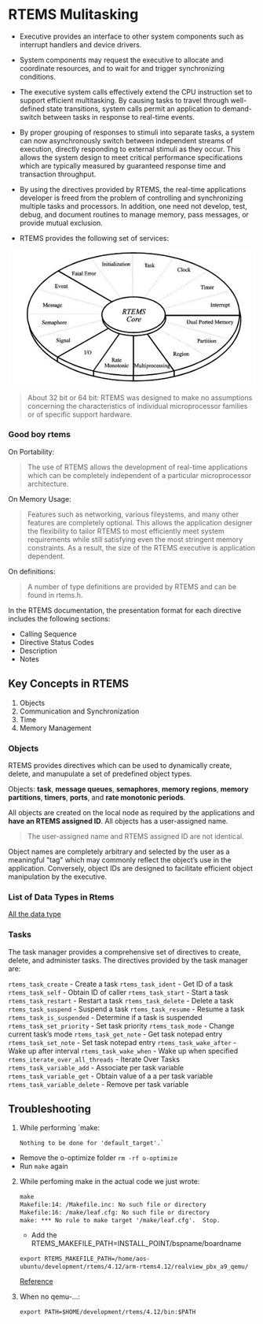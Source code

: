 # RTEMS Mulitasking

* Executive provides an interface to other system components such as interrupt
  handlers and device drivers. 

* System components may request the executive to allocate and coordinate
resources, and to wait for and trigger synchronizing conditions. 

* The executive system calls effectively extend the CPU instruction set to
  support efficient multitasking. By causing tasks to travel through
  well-defined state transitions, system calls permit an application to
  demand-switch between tasks in response to real-time events.

* By proper grouping of responses to stimuli into separate tasks, a system can
  now asynchronously switch between independent streams of execution, directly
  responding to external stimuli as they occur. This allows the system design
  to meet critical performance specifications which are typically measured by
  guaranteed response time and transaction throughput.

* By using the directives provided by RTEMS, the real-time applications
  developer is freed from the problem of controlling and synchronizing multiple
  tasks and processors. In addition, one need not develop, test, debug, and
  document routines to manage memory, pass messages, or provide mutual
  exclusion. 

* RTEMS provides the following set of services:

![Image](files/images/rtemsservices.jpg)

> About 32 bit or 64 bit:
> RTEMS was designed to make no assumptions concerning the characteristics of
> individual microprocessor families or of specific support hardware. 

### Good boy rtems

On Portability:
> The use of RTEMS allows the development of real-time applications which can
> be completely independent of a particular microprocessor architecture.

On Memory Usage:
> Features such as networking, various fileystems, and many other features are
> completely optional. This allows the application designer the flexibility to
> tailor RTEMS to most efficiently meet system requirements while still
> satisfying even the most stringent memory constraints. As a result, the size
> of the RTEMS executive is application dependent.

On definitions:
> A number of type definitions are provided by RTEMS and can be found in
> rtems.h.

In the RTEMS documentation, the presentation format for each directive includes 
the following sections:
* Calling Sequence
* Directive Status Codes
* Description
* Notes

## Key Concepts in RTEMS

1. Objects
2. Communication and Synchronization
3. Time
4. Memory Management

### Objects

RTEMS provides directives which can be used to dynamically create, delete, and
manupulate a set of predefined object types.

Objects: **task**, **message queues**, **semaphores**, **memory regions**, 
**memory partitions**, **timers**, **ports**, and **rate monotonic periods**.

All objects are created on the local node as required by the applications and
**have an RTEMS assigned ID**. All objects has a user-assigned name.
> The user-assigned name and RTEMS assigned ID are not identical.

Object names are completely arbitrary and selected by the user as a meaningful
"tag" which may commonly reflect the object’s use in the application.
Conversely, object IDs are designed to facilitate efficient object manipulation
by the executive.


### List of Data Types in Rtems

[All the data type](https://docs.rtems.org/doc-current/share/rtems/html/c_user/RTEMS-Data-Types-List-of-Data-Types.html#RTEMS-Data-Types-List-of-Data-Types)


### Tasks

The task manager provides a comprehensive set of directives to create, delete,
and administer tasks. The directives provided by the task manager are:

`rtems_task_create` - Create a task
`rtems_task_ident` - Get ID of a task
`rtems_task_self` - Obtain ID of caller
`rtems_task_start` - Start a task
`rtems_task_restart` - Restart a task
`rtems_task_delete` - Delete a task
`rtems_task_suspend` - Suspend a task
`rtems_task_resume` - Resume a task
`rtems_task_is_suspended` - Determine if a task is suspended
`rtems_task_set_priority` - Set task priority
`rtems_task_mode` - Change current task’s mode
`rtems_task_get_note` - Get task notepad entry
`rtems_task_set_note` - Set task notepad entry
`rtems_task_wake_after` - Wake up after interval
`rtems_task_wake_when` - Wake up when specified
`rtems_iterate_over_all_threads` - Iterate Over Tasks
`rtems_task_variable_add` - Associate per task variable
`rtems_task_variable_get` - Obtain value of a a per task variable
`rtems_task_variable_delete` - Remove per task variable

## Troubleshooting
1. While performing `make: 
    ```
    Nothing to be done for 'default_target'.`
    ```
- Remove the o-optimize folder `rm -rf o-optimize`
- Run `make` again

2. While perfoming make in the actual code we just wrote:
    ```
    make
    Makefile:14: /Makefile.inc: No such file or directory
    Makefile:16: /make/leaf.cfg: No such file or directory
    make: *** No rule to make target '/make/leaf.cfg'.  Stop.
    ```
    - Add the RTEMS_MAKEFILE_PATH=INSTALL_POINT/bspname/boardname
    
    ```
    export RTEMS_MAKEFILE_PATH=/home/aos-ubuntu/development/rtems/4.12/arm-rtems4.12/realview_pbx_a9_qemu/
    ```
    [Reference](https://devel.rtems.org/wiki/TBR/UserManual/Example_Application_Compiling)

3. When no qemu-...:
    ```
    export PATH=$HOME/development/rtems/4.12/bin:$PATH
    ```


